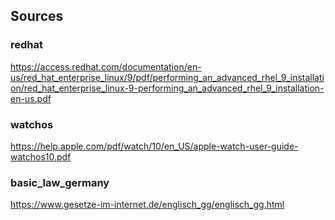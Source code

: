 ## Sources

### redhat

https://access.redhat.com/documentation/en-us/red_hat_enterprise_linux/9/pdf/performing_an_advanced_rhel_9_installation/red_hat_enterprise_linux-9-performing_an_advanced_rhel_9_installation-en-us.pdf

### watchos

https://help.apple.com/pdf/watch/10/en_US/apple-watch-user-guide-watchos10.pdf

### basic_law_germany

https://www.gesetze-im-internet.de/englisch_gg/englisch_gg.html


